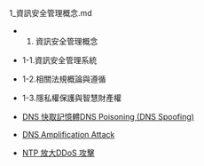 1_資訊安全管理概念.md
 -  1. 資訊安全管理概念
 - 1-1.資訊安全管理系統
 - 1-2.相關法規概論與遵循
 - 1-3.隱私權保護與智慧財產權




- [DNS 快取記憶體DNS Poisoning (DNS Spoofing)]()
- [DNS Amplification Attack]()
- [NTP 放大DDoS 攻擊]()
